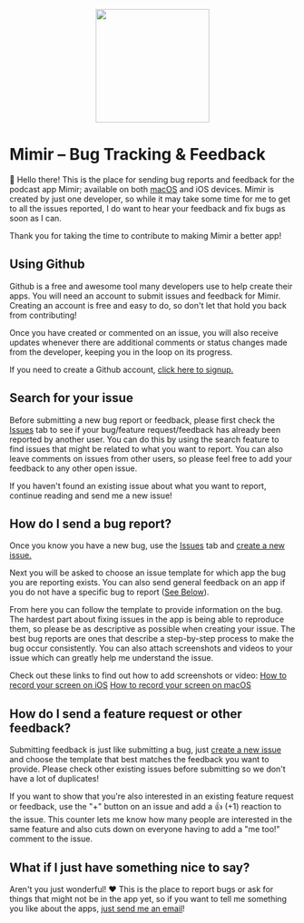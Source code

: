 <p align="center">
  <img src="https://user-images.githubusercontent.com/110691/159819551-be5df0db-21ff-455b-95cd-3b082bc02234.png" width=200 />
</p>


# Mimir – Bug Tracking & Feedback
👋 Hello there! This is the place for sending bug reports and feedback for the podcast app Mimir; available on both [macOS](https://apps.apple.com/us/app/mimir-powerful-podcasts/id1508343025) and iOS devices. Mimir is created by just one developer, so while it may take some time for me to get to all the issues reported, I do want to hear your feedback and fix bugs as soon as I can.

Thank you for taking the time to contribute to making Mimir a better app!

## Using Github
Github is a free and awesome tool many developers use to help create their apps. You will need an account to submit issues and feedback for Mimir. Creating an account is free and easy to do, so don't let that hold you back from contributing! 

Once you have created or commented on an issue, you will also receive updates whenever there are additional comments or status changes made from the developer, keeping you in the loop on its progress.

If you need to create a Github account, [click here to signup.](https://github.com/signup)

## Search for your issue
Before submitting a new bug report or feedback, please first check the [Issues](https://github.com/gdavis/Mimir-Feedback/issues) tab to see if your bug/feature request/feedback has already been reported by another user. You can do this by using the search feature to find issues that might be related to what you want to report. You can also leave comments on issues from other users, so please feel free to add your feedback to any other open issue.

If you haven't found an existing issue about what you want to report, continue reading and send me a new issue!

## How do I send a bug report?
Once you know you have a new bug, use the [Issues](https://github.com/gdavis/Mimir-Feedback/issues) tab and [create a new issue.](https://github.com/gdavis/Mimir-Feedback/issues/new/choose)

Next you will be asked to choose an issue template for which app the bug you are reporting exists. You can also send general feedback on an app if you do not have a specific bug to report ([See Below](https://github.com/gdavis/Mimir-Feedback/edit/main/README.md#how-do-i-send-a-feature-request-or-other-feedback)).

From here you can follow the template to provide information on the bug. The hardest part about fixing issues in the app is being able to reproduce them, so please be as descriptive as possible when creating your issue. The best bug reports are ones that describe a step-by-step process to make the bug occur consistently. You can also attach screenshots and videos to your issue which can greatly help me understand the issue. 

Check out these links to find out how to add screenshots or video:
[How to record your screen on iOS](https://support.apple.com/en-us/HT207935)
[How to record your screen on macOS](https://support.apple.com/en-us/HT208721)

## How do I send a feature request or other feedback?
Submitting feedback is just like submitting a bug, just [create a new issue](https://github.com/gdavis/Mimir-Feedback/issues/new/choose) and choose the template that best matches the feedback you want to provide. Please check other existing issues before submitting so we don't have a lot of duplicates!

If you want to show that you're also interested in an existing feature request or feedback, use the "+" button on an issue and add a 👍 (+1) reaction to the issue. This counter lets me know how many people are interested in the same feature and also cuts down on everyone having to add a "me too!" comment to the issue.

## What if I just have something nice to say?
Aren't you just wonderful! ❤️ This is the place to report bugs or ask for things that might not be in the app yet, so if you want to tell me something you like about the apps, [just send me an email](mailto:grant@mimirpodcasts.app)!

